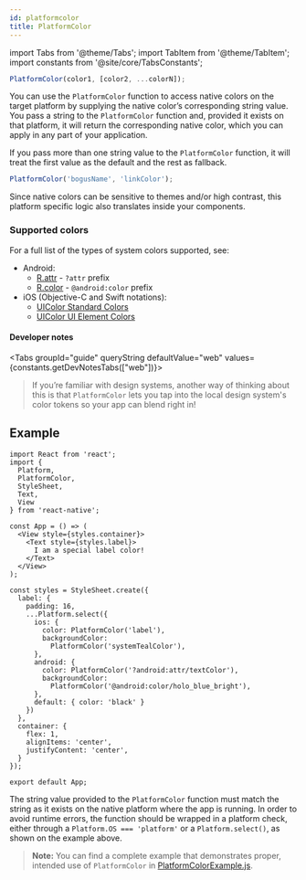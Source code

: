 ```yaml
---
id: platformcolor
title: PlatformColor
---
```


import Tabs from '@theme/Tabs'; import TabItem from '@theme/TabItem'; import constants from '@site/core/TabsConstants';

```js
PlatformColor(color1, [color2, ...colorN]);
```

You can use the `PlatformColor` function to access native colors on the target platform by supplying the native color’s corresponding string value. You pass a string to the `PlatformColor` function and, provided it exists on that platform, it will return the corresponding native color, which you can apply in any part of your application.

If you pass more than one string value to the `PlatformColor` function, it will treat the first value as the default and the rest as fallback.

```js
PlatformColor('bogusName', 'linkColor');
```

Since native colors can be sensitive to themes and/or high contrast, this platform specific logic also translates inside your components.

### Supported colors

For a full list of the types of system colors supported, see:

- Android:
  - [R.attr](https://developer.android.com/reference/android/R.attr) - `?attr` prefix
  - [R.color](https://developer.android.com/reference/android/R.color) - `@android:color` prefix
- iOS (Objective-C and Swift notations):
  - [UIColor Standard Colors](https://developer.apple.com/documentation/uikit/uicolor/standard_colors)
  - [UIColor UI Element Colors](https://developer.apple.com/documentation/uikit/uicolor/ui_element_colors)

#### Developer notes

<Tabs groupId="guide" queryString defaultValue="web" values={constants.getDevNotesTabs(["web"])}>

<TabItem value="web">

> If you’re familiar with design systems, another way of thinking about this is that `PlatformColor` lets you tap into the local design system's color tokens so your app can blend right in!

</TabItem>
</Tabs>

## Example

```SnackPlayer name=PlatformColor%20Example&supportedPlatforms=android,ios
import React from 'react';
import {
  Platform,
  PlatformColor,
  StyleSheet,
  Text,
  View
} from 'react-native';

const App = () => (
  <View style={styles.container}>
    <Text style={styles.label}>
      I am a special label color!
    </Text>
  </View>
);

const styles = StyleSheet.create({
  label: {
    padding: 16,
    ...Platform.select({
      ios: {
        color: PlatformColor('label'),
        backgroundColor:
          PlatformColor('systemTealColor'),
      },
      android: {
        color: PlatformColor('?android:attr/textColor'),
        backgroundColor:
          PlatformColor('@android:color/holo_blue_bright'),
      },
      default: { color: 'black' }
    })
  },
  container: {
    flex: 1,
    alignItems: 'center',
    justifyContent: 'center',
  }
});

export default App;
```

The string value provided to the `PlatformColor` function must match the string as it exists on the native platform where the app is running. In order to avoid runtime errors, the function should be wrapped in a platform check, either through a `Platform.OS === 'platform'` or a `Platform.select()`, as shown on the example above.

> **Note:** You can find a complete example that demonstrates proper, intended use of `PlatformColor` in [PlatformColorExample.js](https://github.com/facebook/react-native/blob/0.67-stable/packages/rn-tester/js/examples/PlatformColor/PlatformColorExample.js).
